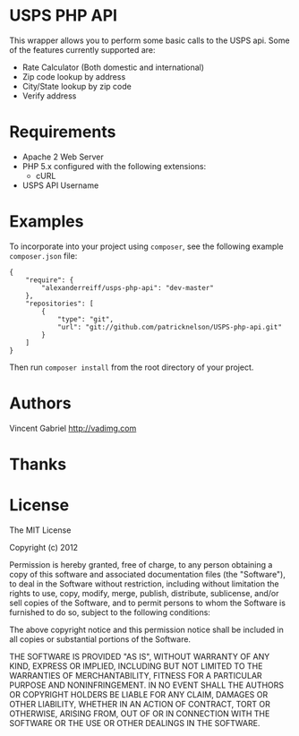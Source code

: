 USPS PHP API
===========

This wrapper allows you to perform some basic calls to the USPS api. Some of the features currently supported are:

- Rate Calculator (Both domestic and international)
- Zip code lookup by address
- City/State lookup by zip code
- Verify address

Requirements
============

- Apache 2 Web Server 
- PHP 5.x configured with the following extensions:
  - cURL
- USPS API Username

Examples
=======

To incorporate into your project using `composer`, see the following example `composer.json` file:


	{
		"require": {
			"alexanderreiff/usps-php-api": "dev-master"
		},
		"repositories": [
			{
				"type": "git",
				"url": "git://github.com/patricknelson/USPS-php-api.git"
			}
		]
	}

Then run `composer install` from the root directory of your project.

Authors
=======
Vincent Gabriel <http://vadimg.com>

Thanks
======

License
=======

The MIT License

Copyright (c) 2012

Permission is hereby granted, free of charge, to any person obtaining a copy of
this software and associated documentation files (the "Software"), to deal in
the Software without restriction, including without limitation the rights to
use, copy, modify, merge, publish, distribute, sublicense, and/or sell copies
of the Software, and to permit persons to whom the Software is furnished to do
so, subject to the following conditions:

The above copyright notice and this permission notice shall be included in all
copies or substantial portions of the Software.

THE SOFTWARE IS PROVIDED "AS IS", WITHOUT WARRANTY OF ANY KIND, EXPRESS OR
IMPLIED, INCLUDING BUT NOT LIMITED TO THE WARRANTIES OF MERCHANTABILITY,
FITNESS FOR A PARTICULAR PURPOSE AND NONINFRINGEMENT. IN NO EVENT SHALL THE
AUTHORS OR COPYRIGHT HOLDERS BE LIABLE FOR ANY CLAIM, DAMAGES OR OTHER
LIABILITY, WHETHER IN AN ACTION OF CONTRACT, TORT OR OTHERWISE, ARISING FROM,
OUT OF OR IN CONNECTION WITH THE SOFTWARE OR THE USE OR OTHER DEALINGS IN THE
SOFTWARE.